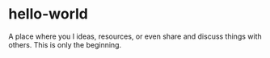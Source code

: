 # hello-world
A place where you I ideas, resources, or even share and discuss things with others.
This is only the beginning.
